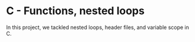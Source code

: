 # C - Functions, nested loops

In this project, we tackled nested loops, header files, and variable scope
in C.

